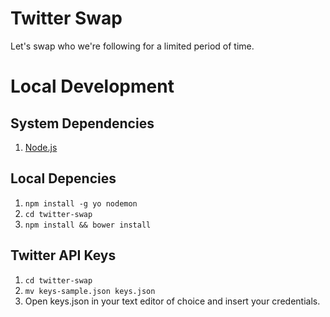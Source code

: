 # Twitter Swap

Let's swap who we're following for a limited period of time.

# Local Development

## System Dependencies

1. [Node.js](http://nodejs.org)

## Local Depencies

1. `npm install -g yo nodemon`
2. `cd twitter-swap`
3. `npm install && bower install`

## Twitter API Keys

1. `cd twitter-swap`
2. `mv keys-sample.json keys.json`
3. Open keys.json in your text editor of choice and insert your credentials.